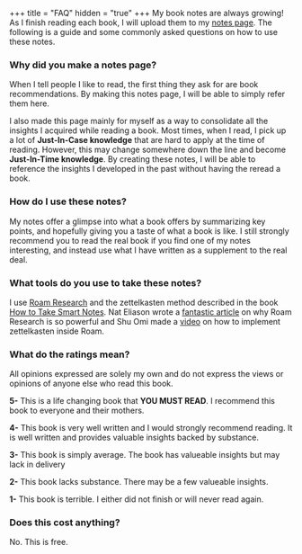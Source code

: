 +++
title = "FAQ"
hidden = "true"
+++
My book notes are always growing! As I finish reading each book, I will upload them to my [notes page](/notes/). The following is a guide and some commonly asked questions on how to use these notes.

### Why did you make a notes page?
When I tell people I like to read, the first thing they ask for are book recommendations. By making this notes page, I will be able to simply refer them here.

I also made this page mainly for myself as a way to consolidate all the insights I acquired while reading a book. Most times, when I read, I pick up a lot of **Just-In-Case knowledge** that are hard to apply at the time of reading. However, this may change somewhere down the line and become **Just-In-Time knowledge**. By creating these notes, I will be able to reference the insights I developed in the past without having the reread a book.

### How do I use these notes?
My notes offer a glimpse into what a book offers by summarizing key points, and hopefully giving you a taste of what a book is like. I still strongly recommend you to read the real book if you find one of my notes interesting, and instead use what I have written as a supplement to the real deal.

### What tools do you use to take these notes?
I use [Roam Research](https://roamresearch.com/) and the zettelkasten method described in the book [How to Take Smart Notes](/notes/how-to-take-smart-notes/). 
Nat Eliason wrote a [fantastic article](https://www.nateliason.com/blog/roam) on why Roam Research is so powerful and Shu Omi made a [video](https://www.youtube.com/watch?v=ljyo_WAJevQ) on how to implement zettelkasten inside Roam.

### What do the ratings mean?
All opinions expressed are solely my own and do not express the views or opinions of anyone else who read this book.

**5-** This is a life changing book that **YOU MUST READ**. I recommend this book to everyone and their mothers.

**4-** This book is very well written and I would strongly recommend reading. It is well written and provides valuable insights backed by substance.

**3-** This book is simply average. The book has valueable insights but may lack in delivery

**2-** This book lacks substance. There may be a few valueable insights.

**1-** This book is terrible. I either did not finish or will never read again.

### Does this cost anything?
No. This is free.
